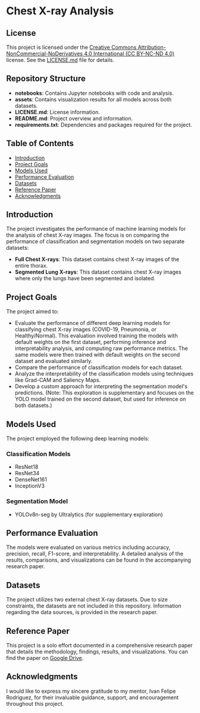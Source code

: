 # Chest X-ray Analysis

## License

This project is licensed under the [Creative Commons Attribution-NonCommercial-NoDerivatives 4.0 International (CC BY-NC-ND 4.0)](https://creativecommons.org/licenses/by-nc-nd/4.0/) license. See the [LICENSE.md](LICENSE.md) file for details.

## Repository Structure

- **notebooks**: Contains Jupyter notebooks with code and analysis.
- **assets**: Contains visualization results for all models across both datasets.
- **LICENSE.md**: License information.
- **README.md**: Project overview and information.
- **requirements.txt**: Dependencies and packages required for the project.

## Table of Contents

- [Introduction](#introduction)
- [Project Goals](#project-goals)
- [Models Used](#models-used)
- [Performance Evaluation](#performance-evaluation)
- [Datasets](#datasets)
- [Reference Paper](#reference-paper)
- [Acknowledgments](#acknowledgments)

## Introduction

The project investigates the performance of machine learning models for the analysis of chest X-ray images. The focus is on comparing the performance of classification and segmentation models on two separate datasets:

- **Full Chest X-rays**: This dataset contains chest X-ray images of the entire thorax.
- **Segmented Lung X-rays**: This dataset contains chest X-ray images where only the lungs have been segmented and isolated.

## Project Goals

The project aimed to:

- Evaluate the performance of different deep learning models for classifying chest X-ray images (COVID-19, Pneumonia, or Healthy/Normal). This evaluation involved training the models with default weights on the first dataset, performing inference and interpretability analysis, and computing raw performance metrics. The same models were then trained with default weights on the second dataset and evaluated similarly.
- Compare the performance of classification models for each dataset.
- Analyze the interpretability of the classification models using techniques like Grad-CAM and Saliency Maps.
- Develop a custom approach for interpreting the segmentation model's predictions. (Note: This exploration is supplementary and focuses on the YOLO model trained on the second dataset, but used for inference on both datasets.)

## Models Used

The project employed the following deep learning models:

### Classification Models

- ResNet18
- ResNet34
- DenseNet161
- InceptionV3

### Segmentation Model

- YOLOv8n-seg by Ultralytics (for supplementary exploration)

## Performance Evaluation

The models were evaluated on various metrics including accuracy, precision, recall, F1-score, and interpretability. A detailed analysis of the results, comparisons, and visualizations can be found in the accompanying research paper.

## Datasets

The project utilizes two external chest X-ray datasets. Due to size constraints, the datasets are not included in this repository. Information regarding the data sources, is provided in the research paper.

## Reference Paper

This project is a solo effort documented in a comprehensive research paper that details the methodology, findings, results, and visualizations. You can find the paper on [Google Drive](https://drive.google.com/file/d/1YKOquZfB0PWgLXoil0_miafx5ck5v2lf/view?usp=sharing).

## Acknowledgments

I would like to express my sincere gratitude to my mentor, Ivan Felipe Rodriguez, for their invaluable guidance, support, and encouragement throughout this project.